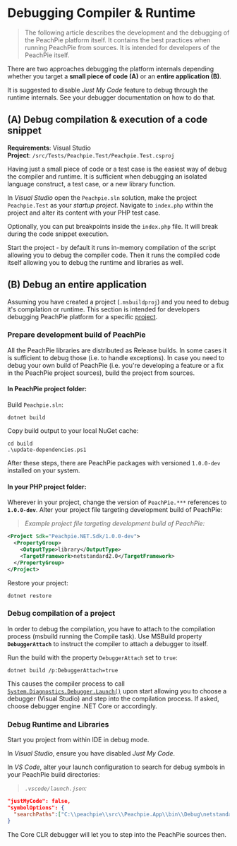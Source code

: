 # Debugging Compiler & Runtime

> The following article describes the development and the debugging of the PeachPie platform itself. It contains the best practices when running PeachPie from sources. It is intended for developers of the PeachPie itself.

There are two approaches debugging the platform internals depending whether you target a **small piece of code (A)** or an **entire application (B)**.

It is suggested to disable *Just My Code* feature to debug through the runtime internals. See your debugger documentation on how to do that.

## (A) Debug compilation & execution of a code snippet

**Requirements**: Visual Studio<br/>
**Project**: `/src/Tests/Peachpie.Test/Peachpie.Test.csproj`

Having just a small piece of code or a test case is the easiest way of debug the compiler and runtime. It is sufficient when debugging an isolated language construct, a test case, or a new library function.

In *Visual Studio* open the `Peachpie.sln` solution, make the project `Peachpie.Test` as your *startup project*. Navigate to `index.php` within the project and alter its content with your PHP test case.

Optionally, you can put breakpoints inside the `index.php` file. It will break during the code snippet execution.

Start the project - by default it runs in-memory compilation of the script allowing you to debug the compiler code. Then it runs the compiled code itself allowing you to debug the runtime and libraries as well.

## (B) Debug an entire application

Assuming you have created a project (`.msbuildproj`) and you need to debug it's compilation or runtime. This section is intended for developers debugging PeachPie platform for a specific [project](/php/msbuild).

### Prepare development build of PeachPie

All the PeachPie libraries are distributed as Release builds. In some cases it is sufficient to debug those (i.e. to handle exceptions). In case you need to debug your own build of PeachPie (i.e. you're developing a feature or a fix in the PeachPie project sources), build the project from sources.

#### In PeachPie project folder:

Build `Peachpie.sln`:

```shell
dotnet build
```

Copy build output to your local NuGet cache:

```shell
cd build
.\update-dependencies.ps1
```

After these steps, there are PeachPie packages with versioned `1.0.0-dev` installed on your system.

#### In your PHP project folder:

Wherever in your project, change the version of `PeachPie.***` references to **`1.0.0-dev`**. Alter your project file targeting development build of PeachPie:

> *Example project file targeting development build of PeachPie:*
```xml
<Project Sdk="Peachpie.NET.Sdk/1.0.0-dev">
  <PropertyGroup>
    <OutputType>library</OutputType>
    <TargetFramework>netstandard2.0</TargetFramework>
  </PropertyGroup>
</Project>
```

Restore your project:

```shell
dotnet restore
```

### Debug compilation of a project

In order to debug the compilation, you have to attach to the compilation process (msbuild running the Compile task). Use MSBuild property **`DebuggerAttach`** to instruct the compiler to attach a debugger to itself.

Run the build with the property `DebuggerAttach` set to `true`:

```shell
dotnet build /p:DebuggerAttach=true
```

This causes the compiler process to call [`System.Diagnostics.Debugger.Launch()`](https://docs.microsoft.com/en-us/dotnet/api/system.diagnostics.debugger.launch?view=netframework-4.8) upon start allowing you to choose a debugger (Visual Studio) and step into the compilation process. If asked, choose debugger engine .NET Core or accordingly.

### Debug Runtime and Libraries

Start you project from within IDE in debug mode.

In *Visual Studio*, ensure you have disabled *Just My Code*.

In *VS Code*, alter your launch configuration to search for debug symbols in your PeachPie build directories:

> *`.vscode/launch.json`:*
```json
"justMyCode": false,
"symbolOptions": {
  "searchPaths":["C:\\peachpie\\src\\Peachpie.App\\bin\\Debug\netstandard2.0"]
}
```

The Core CLR debugger will let you to step into the PeachPie sources then.
